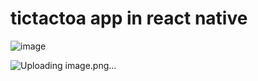 # tictactoa app in react native

 
 ![image](https://user-images.githubusercontent.com/46403954/144266395-bbab7ce2-0668-4842-8c48-fcdd1b523763.png)
 
 ![Uploading image.png…]()



